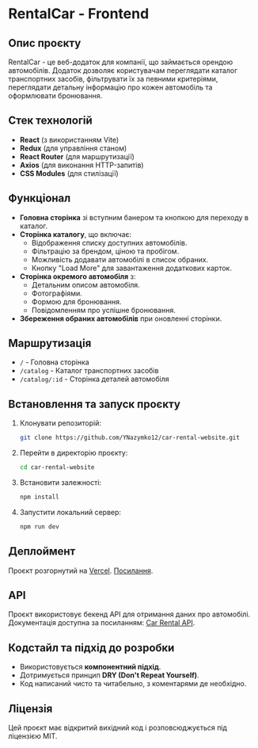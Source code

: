 # RentalCar - Frontend

## Опис проєкту

RentalCar - це веб-додаток для компанії, що займається орендою автомобілів.
Додаток дозволяє користувачам переглядати каталог транспортних засобів,
фільтрувати їх за певними критеріями, переглядати детальну інформацію про кожен
автомобіль та оформлювати бронювання.

## Стек технологій

- **React** (з використанням Vite)
- **Redux** (для управління станом)
- **React Router** (для маршрутизації)
- **Axios** (для виконання HTTP-запитів)
- **CSS Modules** (для стилізації)

## Функціонал

- **Головна сторінка** зі вступним банером та кнопкою для переходу в каталог.
- **Сторінка каталогу**, що включає:
  - Відображення списку доступних автомобілів.
  - Фільтрацію за брендом, ціною та пробігом.
  - Можливість додавати автомобілі в список обраних.
  - Кнопку "Load More" для завантаження додаткових карток.
- **Сторінка окремого автомобіля** з:
  - Детальним описом автомобіля.
  - Фотографіями.
  - Формою для бронювання.
  - Повідомленням про успішне бронювання.
- **Збереження обраних автомобілів** при оновленні сторінки.

## Маршрутизація

- `/` - Головна сторінка
- `/catalog` - Каталог транспортних засобів
- `/catalog/:id` - Сторінка деталей автомобіля

## Встановлення та запуск проєкту

1. Клонувати репозиторій:

   ```sh
   git clone https://github.com/YNazymko12/car-rental-website.git
   ```

2. Перейти в директорію проєкту:

   ```sh
   cd car-rental-website
   ```

3. Встановити залежності:

   ```sh
   npm install
   ```

4. Запустити локальний сервер:
   ```sh
   npm run dev
   ```

## Деплоймент

Проєкт розгорнутий на [Vercel](https://vercel.com/).
[Посилання](https://car-rental-website-roan.vercel.app).

## API

Проєкт використовує бекенд API для отримання даних про автомобілі. Документація
доступна за посиланням:
[Car Rental API](https://car-rental-api.goit.global/api-docs/).

## Кодстайл та підхід до розробки

- Використовується **компонентний підхід**.
- Дотримується принцип **DRY (Don't Repeat Yourself)**.
- Код написаний чисто та читабельно, з коментарями де необхідно.

## Ліцензія

Цей проєкт має відкритий вихідний код і розповсюджується під ліцензією MIT.
